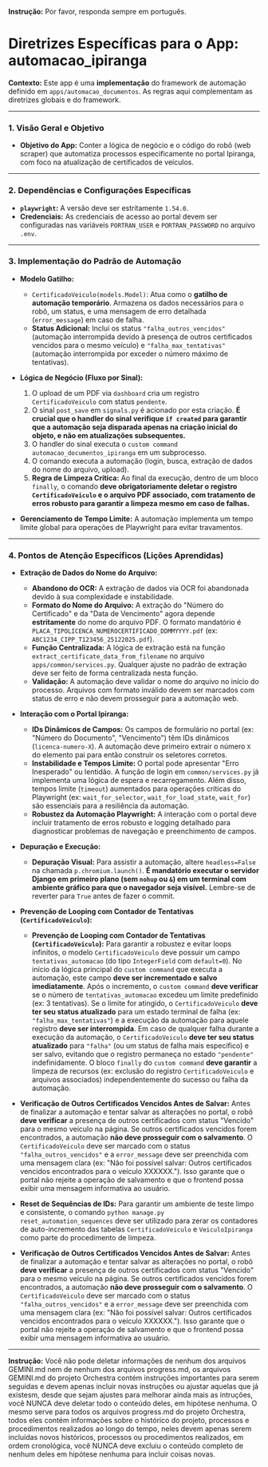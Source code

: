 **Instrução:** Por favor, responda sempre em português.

# Diretrizes Específicas para o App: automacao_ipiranga

**Contexto:** Este app é uma **implementação** do framework de automação definido em `apps/automacao_documentos`. As regras aqui complementam as diretrizes globais e do framework.

---

### 1. Visão Geral e Objetivo

*   **Objetivo do App:** Conter a lógica de negócio e o código do robô (web scraper) que automatiza processos especificamente no portal Ipiranga, com foco na atualização de certificados de veículos.

---

### 2. Dependências e Configurações Específicas

*   **`playwright`:** A versão deve ser estritamente `1.54.0`.
*   **Credenciais:** As credenciais de acesso ao portal devem ser configuradas nas variáveis `PORTRAN_USER` e `PORTRAN_PASSWORD` no arquivo `.env`.

---

### 3. Implementação do Padrão de Automação

*   **Modelo Gatilho:**
    *   `CertificadoVeiculo(models.Model)`: Atua como o **gatilho de automação temporário**. Armazena os dados necessários para o robô, um status, e uma mensagem de erro detalhada (`error_message`) em caso de falha.
    *   **Status Adicional:** Inclui os status `"falha_outros_vencidos"` (automação interrompida devido à presença de outros certificados vencidos para o mesmo veículo) e `"falha_max_tentativas"` (automação interrompida por exceder o número máximo de tentativas).

*   **Lógica de Negócio (Fluxo por Sinal):**
    1.  O upload de um PDF via `dashboard` cria um registro `CertificadoVeiculo` com status `pendente`.
    2.  O sinal `post_save` em `signals.py` é acionado por esta criação. **É crucial que o handler do sinal verifique `if created` para garantir que a automação seja disparada apenas na criação inicial do objeto, e não em atualizações subsequentes.**
    3.  O handler do sinal executa o `custom command` `automacao_documentos_ipiranga` em um subprocesso.
    4.  O comando executa a automação (login, busca, extração de dados do nome do arquivo, upload).
    5.  **Regra de Limpeza Crítica:** Ao final da execução, dentro de um bloco `finally`, o comando **deve obrigatoriamente deletar o registro `CertificadoVeiculo` e o arquivo PDF associado, com tratamento de erros robusto para garantir a limpeza mesmo em caso de falhas.**

*   **Gerenciamento de Tempo Limite:** A automação implementa um tempo limite global para operações de Playwright para evitar travamentos.

---

### 4. Pontos de Atenção Específicos (Lições Aprendidas)

*   **Extração de Dados do Nome do Arquivo:**
    *   **Abandono do OCR:** A extração de dados via OCR foi abandonada devido à sua complexidade e instabilidade.
    *   **Formato do Nome do Arquivo:** A extração do "Número do Certificado" e da "Data de Vencimento" agora depende **estritamente** do nome do arquivo PDF. O formato mandatório é `PLACA_TIPOLICENCA_NUMEROCERTIFICADO_DDMMYYYY.pdf` (ex: `ABC1234_CIPP_T123456_25122025.pdf`).
    *   **Função Centralizada:** A lógica de extração está na função `extract_certificate_data_from_filename` no arquivo `apps/common/services.py`. Qualquer ajuste no padrão de extração deve ser feito de forma centralizada nesta função.
    *   **Validação:** A automação deve validar o nome do arquivo no início do processo. Arquivos com formato inválido devem ser marcados com status de erro e não devem prosseguir para a automação web.

*   **Interação com o Portal Ipiranga:**
    *   **IDs Dinâmicos de Campos:** Os campos de formulário no portal (ex: "Número do Documento", "Vencimento") têm IDs dinâmicos (`licenca-numero-X`). A automação deve primeiro extrair o número `X` do elemento pai para então construir os seletores corretos.
    *   **Instabilidade e Tempos Limite:** O portal pode apresentar "Erro Inesperado" ou lentidão. A função de login em `common/services.py` já implementa uma lógica de espera e recarregamento. Além disso, tempos limite (`timeout`) aumentados para operações críticas do Playwright (ex: `wait_for_selector`, `wait_for_load_state`, `wait_for`) são essenciais para a resiliência da automação.
    *   **Robustez da Automação Playwright:** A interação com o portal deve incluir tratamento de erros robusto e logging detalhado para diagnosticar problemas de navegação e preenchimento de campos.

*   **Depuração e Execução:**
    *   **Depuração Visual:** Para assistir a automação, altere `headless=False` na chamada `p.chromium.launch()`. **É mandatório executar o servidor Django em primeiro plano (sem `nohup` ou `&`) em um terminal com ambiente gráfico para que o navegador seja visível.** Lembre-se de reverter para `True` antes de fazer o commit.

*   **Prevenção de Looping com Contador de Tentativas (`CertificadoVeiculo`):**
    *   **Prevenção de Looping com Contador de Tentativas (`CertificadoVeiculo`):**
    Para garantir a robustez e evitar loops infinitos, o modelo `CertificadoVeiculo` deve possuir um campo `tentativas_automacao` (do tipo `IntegerField` com `default=0`). No início da lógica principal do `custom command` que executa a automação, este campo **deve ser incrementado e salvo imediatamente**. Após o incremento, o `custom command` **deve verificar** se o número de `tentativas_automacao` excedeu um limite predefinido (ex: 3 tentativas). Se o limite for atingido, o `CertificadoVeiculo` **deve ter seu status atualizado** para um estado terminal de falha (ex: `"falha_max_tentativas"`) e a execução da automação para aquele registro **deve ser interrompida**. Em caso de qualquer falha durante a execução da automação, o `CertificadoVeiculo` **deve ter seu status atualizado** para `"falha"` (ou um status de falha mais específico) e ser salvo, evitando que o registro permaneça no estado `"pendente"` indefinidamente. O bloco `finally` do `custom command` **deve garantir** a limpeza de recursos (ex: exclusão do registro `CertificadoVeiculo` e arquivos associados) independentemente do sucesso ou falha da automação.

*   **Verificação de Outros Certificados Vencidos Antes de Salvar:**
    Antes de finalizar a automação e tentar salvar as alterações no portal, o robô **deve verificar** a presença de outros certificados com status "Vencido" para o mesmo veículo na página. Se outros certificados vencidos forem encontrados, a automação **não deve prosseguir com o salvamento**. O `CertificadoVeiculo` deve ser marcado com o status `"falha_outros_vencidos"` e a `error_message` deve ser preenchida com uma mensagem clara (ex: "Não foi possível salvar: Outros certificados vencidos encontrados para o veículo XXXXXX."). Isso garante que o portal não rejeite a operação de salvamento e que o frontend possa exibir uma mensagem informativa ao usuário.

*   **Reset de Sequências de IDs:**
    Para garantir um ambiente de teste limpo e consistente, o comando `python manage.py reset_automation_sequences` deve ser utilizado para zerar os contadores de auto-incremento das tabelas `CertificadoVeiculo` e `VeiculoIpiranga` como parte do procedimento de limpeza.

*   **Verificação de Outros Certificados Vencidos Antes de Salvar:**
    Antes de finalizar a automação e tentar salvar as alterações no portal, o robô **deve verificar** a presença de outros certificados com status "Vencido" para o mesmo veículo na página. Se outros certificados vencidos forem encontrados, a automação **não deve prosseguir com o salvamento**. O `CertificadoVeiculo` deve ser marcado com o status `"falha_outros_vencidos"` e a `error_message` deve ser preenchida com uma mensagem clara (ex: "Não foi possível salvar: Outros certificados vencidos encontrados para o veículo XXXXXX."). Isso garante que o portal não rejeite a operação de salvamento e que o frontend possa exibir uma mensagem informativa ao usuário.

---

**Instrução:** Você não pode deletar informações de nenhum dos arquivos GEMINI.md nem de nenhum dos arquivos progress.md, os arquivos GEMINI.md do projeto Orchestra contém instruções importantes para serem seguidas e devem apenas incluir novas instruções ou ajustar aquelas que já existesm, desde que sejam ajustes para melhorar ainda mais as intruções, você NUNCA deve deletar todo o conteúdo deles, em hipótese nenhuma. O mesmo serve para todos os arquivos progress.md do projeto Orchestra, todos eles contém informações sobre o histórico do projeto, processos e procedimentos realizados ao longo do tempo, neles devem apenas serem incluídas novos históricos, processos ou procedimentos realizados, em ordem cronológica, você NUNCA deve excluiu o conteúdo completo de nenhum deles em hipótese nenhuma para incluir coisas novas.

